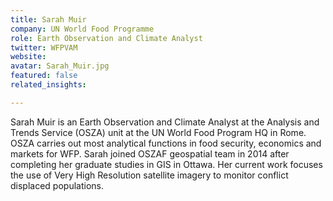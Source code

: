 ```yaml
---
title: Sarah Muir
company: UN World Food Programme
role: Earth Observation and Climate Analyst
twitter: WFPVAM
website:
avatar: Sarah_Muir.jpg
featured: false
related_insights:

---
```

Sarah Muir is an Earth Observation and Climate Analyst at the Analysis and Trends Service (OSZA) unit at the UN World Food Program HQ in Rome. OSZA carries out most analytical functions in food security, economics and markets for WFP. Sarah joined OSZAF geospatial team in 2014 after completing her graduate studies in GIS in Ottawa. Her current work focuses the use of Very High Resolution satellite imagery to monitor conflict displaced populations.
